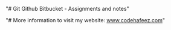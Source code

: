 "# Git Github Bitbucket - Assignments and notes"

"# More information to visit my website: www.codehafeez.com"
